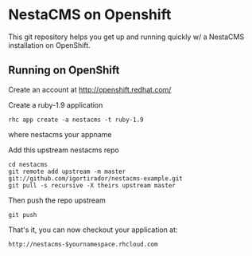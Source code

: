 NestaCMS on Openshift
=============
This git repository helps you get up and running quickly w/ a NestaCMS installation
on OpenShift.

Running on OpenShift
----------------------------

Create an account at http://openshift.redhat.com/

Create a ruby-1.9 application

    rhc app create -a nestacms -t ruby-1.9

where nestacms your appname

Add this upstream nestacms repo

    cd nestacms
    git remote add upstream -m master git://github.com/igortirador/nestacms-example.git
    git pull -s recursive -X theirs upstream master
    
Then push the repo upstream

    git push

That's it, you can now checkout your application at:

    http://nestacms-$yournamespace.rhcloud.com

